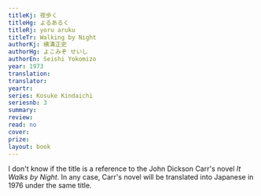 ```yaml
---
titleKj: 夜歩く
titleHg: よるあるく
titleRj: yoru aruku
titleTr: Walking by Night
authorKj: 横溝正史
authorHg: よこみぞ せいし
authorEn: Seishi Yokomizo
year: 1973
translation: 
translator: 
yeartr: 
series: Kosuke Kindaichi
seriesnb: 3
summary: 
review: 
read: no
cover: 
prize: 
layout: book
---
```


I don't know if the title is a reference to the John Dickson Carr's novel *It Walks by Night*. In any case, Carr's novel will be translated into Japanese in 1976 under the same title.